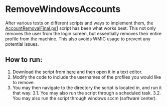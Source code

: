# RemoveWindowsAccounts
After various tests on different scripts and ways to implement them, the [AccountRemovalFinal.ps1](https://github.com/MarkCyber/RemoveWindowsAccounts/blob/main/AccountRemovalFinal.ps1) script has been what works best. This not only removes the user from the login screen, but essentially removes their entire profile from the machine. This also avoids WMIC usage to prevent any potential issues.

## How to run:
1. Download the script from [here](https://github.com/MarkCyber/RemoveWindowsAccounts/blob/main/AccountRemovalFinal.ps1) and then open it in a text editor.
2. Modify the code to include the usernames of the profiles you would like to remove.
3. You may then navigate to the directory the script is located in, and run it that way.
   3.1. You may also run the script through a scheduled task.
   3.2. You may also run the script through windows sccm (software center).



